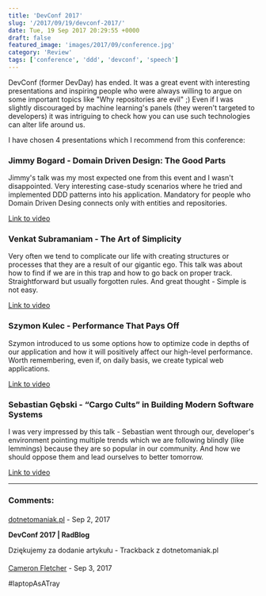 ```yaml
---
title: 'DevConf 2017'
slug: '/2017/09/19/devconf-2017/'
date: Tue, 19 Sep 2017 20:29:55 +0000
draft: false
featured_image: 'images/2017/09/conference.jpg'
category: 'Review'
tags: ['conference', 'ddd', 'devconf', 'speech']
---
```


DevConf (former DevDay) has ended. It was a great event with interesting presentations and inspiring people who were always willing to argue on some important topics like "Why repositories are evil" ;) Even if I was slightly discouraged by machine learning's panels (they weren't targeted to developers) it was intriguing to check how you can use such technologies can alter life around us.

I have chosen 4 presentations which I recommend from this conference:

### Jimmy Bogard - Domain Driven Design: The Good Parts

Jimmy's talk was my most expected one from this event and I wasn't disappointed. Very interesting case-study scenarios where he tried and implemented DDD patterns into his application. Mandatory for people who Domain Driven Desing connects only with entities and repositories.

[Link to video](https://www.youtube.com/watch?v=U6CeaA-Phqo)

### Venkat Subramaniam - The Art of Simplicity

Very often we tend to complicate our life with creating structures or processes that they are a result of our gigantic ego. This talk was about how to find if we are in this trap and how to go back on proper track. Straightforward but usually forgotten rules. And great thought - Simple is not easy.

[Link to video](https://www.youtube.com/watch?v=I4wuMV8N6Iw)

### Szymon Kulec - Performance That Pays Off

Szymon introduced to us some options how to optimize code in depths of our application and how it will positively affect our high-level performance. Worth remembering, even if, on daily basis, we create typical web applications.

[Link to video](https://www.youtube.com/watch?v=fumtM6pXAm4)

### Sebastian Gębski - “Cargo Cults” in Building Modern Software Systems

I was very impressed by this talk - Sebastian went through our, developer's environment pointing multiple trends which we are following blindly (like lemmings) because they are so popular in our community. And how we should oppose them and lead ourselves to better tomorrow.

[Link to video](https://www.youtube.com/watch?v=fJh___1qJA8)

---
### Comments:
#### 
[dotnetomaniak.pl](https://dotnetomaniak.pl/DevConf-2017-RadBlog "") - <time datetime="2017-09-19 21:41:47">Sep 2, 2017</time>

**DevConf 2017 | RadBlog**

Dziękujemy za dodanie artykułu - Trackback z dotnetomaniak.pl
#### 
[Cameron Fletcher]( "cameron.fletcher@cameronfletcher.com") - <time datetime="2017-09-20 14:31:00">Sep 3, 2017</time>

#laptopAsATray
